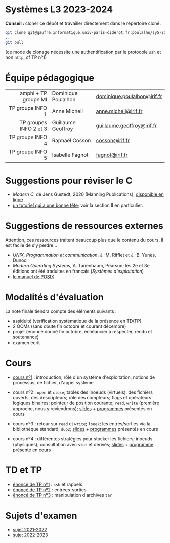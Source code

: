 Systèmes L3 2023-2024
=================

**Conseil :** cloner ce dépôt et travailler directement dans le répertoire cloné.

```bash
git clone git@gaufre.informatique.univ-paris-diderot.fr:poulalho/sy5-2023-2024.git
...
git pull
```
(ce mode de clonage nécessite une authentification par le protocole `ssh`
et non `http`, cf TP nº1)

# Équipe pédagogique

| | | |
|---:|---|---|
| amphi + TP groupe MI | Dominique Poulalhon | dominique.poulalhon@irif.fr |
| TP groupe INFO 1 | Anne Micheli | anne.micheli@irif.fr |
| TP groupes INFO 2 et 3 | Guillaume Geoffroy |  guillaume.geoffroy@irif.fr |
| TP groupe INFO 4 | Raphaël Cosson | cosson@irif.fr |
| TP groupe INFO 5 | Isabelle Fagnot | fagnot@irif.fr |


# Suggestions pour réviser le C

* _Modern C_, de Jens Gustedt, 2020 (Manning Publications), [disponible en
  ligne](https://modernc.gforge.inria.fr/)
* [un tutoriel qui a une bonne
  tête](https://zestedesavoir.com/tutoriels/755/le-langage-c-1/); voir la
  section II en particulier.

# Suggestions de ressources externes 

Attention, ces ressources traitent beaucoup plus que le contenu du cours,
il est facile de s'y perdre...

* _UNIX, Programmation et communication_, J.-M. Rifflet et J.-B. Yunès, Dunod
* _Modern Operating Systems_, A. Tanenbaum, Pearson; les 2e et 3e éditions ont été traduites en français (_Systèmes d'exploitation_)
* [le manuel de POSIX](https://pubs.opengroup.org/onlinepubs/9699919799/)


# Modalités d'évaluation

La note finale tiendra compte des éléments suivants :
* assiduité (vérification systématique de la présence en TD/TP)
* 2 QCMs (sans doute fin octobre et courant décembre)
* projet (énoncé donné fin octobre, échéancier à respecter, rendu et
  soutenance)
* examen écrit


# Cours

* [cours nº1](Cours/cours_1.pdf) : introduction, rôle d'un système
  d'exploitation, notions de processus, de fichier, d'appel système

* cours nº2 : `open` et `close`; 
  tables des inoeuds (virtuels), des fichiers ouverts, des descripteurs; 
  rôle des compteurs; 
  flags et opérateurs logiques binaires; 
  pointeur de position courante; 
  `read`, `write` (première approche, nous y reviendrons); 
  [slides](Cours/cours_2.pdf) + [programmes](Cours/code-cours-2) présentés en cours

* cours nº3 : retour sur `read` et `write`; `lseek`; les entrés/sorties 
  via la bibliothèque standard; `dup2`;
  [slides](Cours/cours_3.pdf) +
  [programmes](Cours/code-cours-3) présentés en cours

* cours nº4 : différentes stratégies pour stocker les fichiers; inoeuds
  (physiques); consultation avec `stat` et dérivés;
  [slides](Cours/cours_4.pdf) +
  [programme](Cours/code-cours-4) présenté en cours

# TD et TP

* [énoncé de TP nº1](TP/TP1/tp1.pdf) : `ssh` et rappels
* [énoncé de TP nº2](TP/TP1/tp2,md) : entrées-sorties
* [énoncé de TP nº3](TP/TP1/tp3.md) : manipulation d'archives `tar`


# Sujets d'examen

* [sujet 2021-2022](Examens/examen_2021-2022_session1_SY5.pdf)
* [sujet 2022-2023](Examens/examen_2022-2023_session1_SY5.pdf)

